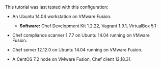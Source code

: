 This tutorial was last tested with this configuration:

* An Ubuntu 14.04 workstation on VMware Fusion.
  * **Software:** Chef Development Kit 1.2.22, Vagrant 1.9.1, VirtualBox 5.1

* Chef compliance scanner 1.7.7 on Ubuntu 14.04 running on VMware Fusion.

* Chef server 12.12.0 on Ubuntu 14.04 running on VMware Fusion.

* A CentOS 7.2 node on VMware Fusion, Chef client 12.18.31.
